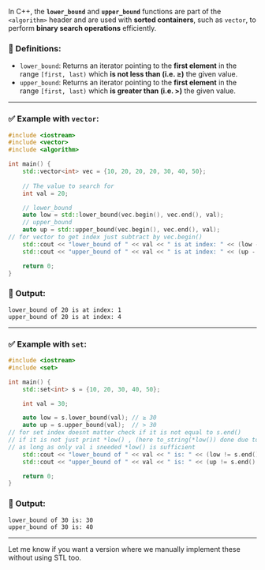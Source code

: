 In C++, the **`lower_bound`** and **`upper_bound`** functions are part of the `<algorithm>` header and are used with **sorted containers**, such as `vector`, to perform **binary search operations** efficiently.

### 🔑 Definitions:
- `lower_bound`: Returns an iterator pointing to the **first element** in the range `[first, last)` which **is not less than (i.e. ≥)** the given value.
- `upper_bound`: Returns an iterator pointing to the **first element** in the range `[first, last)` which **is greater than (i.e. >)** the given value.

---

### ✅ Example with `vector`:
```cpp
#include <iostream>
#include <vector>
#include <algorithm>

int main() {
    std::vector<int> vec = {10, 20, 20, 20, 30, 40, 50};
    
    // The value to search for
    int val = 20;

    // lower_bound
    auto low = std::lower_bound(vec.begin(), vec.end(), val);
    // upper_bound
    auto up = std::upper_bound(vec.begin(), vec.end(), val);
// for vector to get index just subtract by vec.begin()
    std::cout << "lower_bound of " << val << " is at index: " << (low - vec.begin()) << "\n";
    std::cout << "upper_bound of " << val << " is at index: " << (up - vec.begin()) << "\n";

    return 0;
}
```

### 🧠 Output:
```
lower_bound of 20 is at index: 1
upper_bound of 20 is at index: 4
```

---

### ✅ Example with `set`:
```cpp
#include <iostream>
#include <set>

int main() {
    std::set<int> s = {10, 20, 30, 40, 50};

    int val = 30;

    auto low = s.lower_bound(val); // ≥ 30
    auto up = s.upper_bound(val);  // > 30
// for set index doesnt matter check if it is not equal to s.end()
// if it is not just print *low() , (here to_string(*low()) done due to ternary operator, i will be printing either this or not found which is string)
// as long as only val i sneeded *low() is sufficient
    std::cout << "lower_bound of " << val << " is: " << (low != s.end() ? std::to_string(*low) : "not found") << "\n";
    std::cout << "upper_bound of " << val << " is: " << (up != s.end() ? std::to_string(*up) : "not found") << "\n";

    return 0;
}
```

### 🧠 Output:
```
lower_bound of 30 is: 30
upper_bound of 30 is: 40
```

---

Let me know if you want a version where we manually implement these without using STL too.